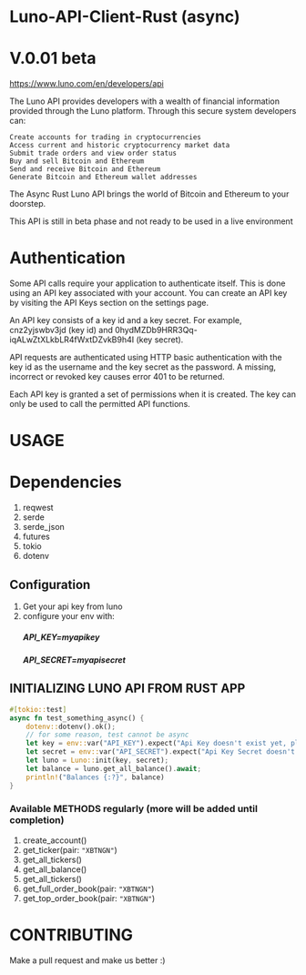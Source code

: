 # Luno-API-Client-Rust (async)
# V.0.01 beta
https://www.luno.com/en/developers/api

The Luno API provides developers with a wealth of financial information provided through the Luno platform. Through this secure system developers can:

    Create accounts for trading in cryptocurrencies
    Access current and historic cryptocurrency market data
    Submit trade orders and view order status
    Buy and sell Bitcoin and Ethereum
    Send and receive Bitcoin and Ethereum
    Generate Bitcoin and Ethereum wallet addresses

The Async Rust Luno API brings the world of Bitcoin and Ethereum to your doorstep.

This API is still in beta phase and not ready to be used in a live environment


# Authentication

Some API calls require your application to authenticate itself. This is done using an API key associated with your account. You can create an API key by visiting the API Keys section on the settings page.

An API key consists of a key id and a key secret. For example, cnz2yjswbv3jd (key id) and 0hydMZDb9HRR3Qq-iqALwZtXLkbLR4fWxtDZvkB9h4I (key secret).

API requests are authenticated using HTTP basic authentication with the key id as the username and the key secret as the password. A missing, incorrect or revoked key causes error 401 to be returned.

Each API key is granted a set of permissions when it is created. The key can only be used to call the permitted API functions.


# USAGE #
# Dependencies 
1. reqwest
2. serde
3. serde_json
4. futures
5. tokio
6. dotenv

## Configuration
1. Get your api key from luno
2. configure your env with: 
    ##### API_KEY=myapikey
    ##### API_SECRET=myapisecret


## INITIALIZING LUNO API FROM RUST APP
```rust
#[tokio::test]
async fn test_something_async() {
    dotenv::dotenv().ok();
    // for some reason, test cannot be async
    let key = env::var("API_KEY").expect("Api Key doesn't exist yet, please add");
    let secret = env::var("API_SECRET").expect("Api Key Secret doesn't exist yet, please add");
    let luno = Luno::init(key, secret);
    let balance = luno.get_all_balance().await;
    println!("Balances {:?}", balance)
}
```

### Available METHODS regularly (more will be added until completion)
1. create_account()
2. get_ticker(pair: `"XBTNGN"`)
3. get_all_tickers()
4. get_all_balance()
5. get_all_tickers()
6. get_full_order_book(pair: `"XBTNGN"`)
7. get_top_order_book(pair: `"XBTNGN"`)


# CONTRIBUTING #
Make a pull request and make us better :)